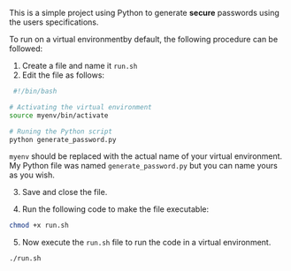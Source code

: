 This is a simple project using Python to generate **secure** passwords using the users specifications.

To run on a virtual environmentby default, the following procedure can be followed:
1. Create a file and name it `run.sh` 
2. Edit the file as follows:
 ```bash
  #!/bin/bash

# Activating the virtual environment
source myenv/bin/activate

# Runing the Python script
python generate_password.py

```

`myenv` should be replaced with the actual name of your virtual environment. My Python file was named `generate_password.py` but you can name yours as you wish.

3. Save and close the file.

4. Run the following code to make the file executable:
```bash
chmod +x run.sh
```
5. Now execute the `run.sh` file to run the code in a virtual environment.
```bash 
./run.sh
```
